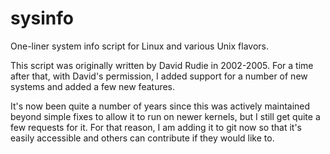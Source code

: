 # sysinfo
One-liner system info script for Linux and various Unix flavors.

This script was originally written by David Rudie in 2002-2005. For a time after that, with David's permission, I added support for a number of new systems and added a few new features.

It's now been quite a number of years since this was actively maintained beyond simple fixes to allow it to run on newer kernels, but I still get quite a few requests for it. For that reason, I am adding it to git now so that it's easily accessible and others can contribute if they would like to.
